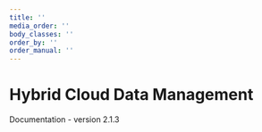 ```yaml
---
title: ''
media_order: ''
body_classes: ''
order_by: ''
order_manual: ''
---
```


# Hybrid Cloud Data Management

Documentation - version 2.1.3

